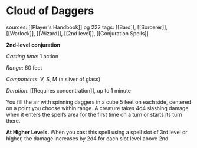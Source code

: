 # Cloud of Daggers
sources: [[Player's Handbook]] pg 222
tags: [[Bard]], [[Sorcerer]], [[Warlock]], [[Wizard]], [[2nd level]], [[Conjuration Spells]]

**2nd-level conjuration**

*Casting time*: 1 action

*Range*: 60 feet

*Components*: V, S, M (a sliver of glass)

*Duration*: [[Requires concentration]], up to 1 minute

You fill the air with spinning daggers in a cube 5 feet on each side, centered on a point you choose within range. A creature takes 4d4 slashing damage when it enters the spell’s area for the first time on a turn or starts its turn there. 

**At Higher Levels.** When you cast this spell using a spell slot of 3rd level or higher, the damage increases by 2d4 for each slot level above 2nd. 
